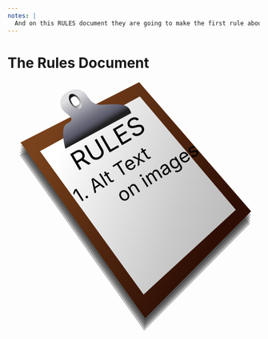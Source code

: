 ```yaml
---
notes: |
  And on this RULES document they are going to make the first rule about that mistake that they started to notice everyone make every so often. Let’s name this mistake so we can all have a concrete example to think about. Let’s say that it’s people forgetting to add alt text to images. Generally the developers on the team remember to include them, but sometimes the deadlines are a bit tight and the code reviews are a bit rushed so a few cases have fallen through the cracks. But now that we have this Rules document we double check that alt text is on each and every image as the new ones are getting added. That’s step one to fixing this particular codebase, no new images are going to be added without an alt text.
---
```


# The Rules Document

<svg xmlns="http://www.w3.org/2000/svg" fill="none" viewBox="0 0 399 399">
  <path fill="#000" d="M20.4 103.61 208.3 8.31 385.5 212.34 217.72 381.47 20.4 103.6Z" opacity=".25"/>
  <path fill="#000" d="m19.9 108.64 187.9-95.3L385 217.36 217.2 386.5 19.9 108.64Z" opacity=".25"/>
  <path fill="#000" d="m19.4 113.17 187.9-95.3L384.48 221.9 216.7 391.02 19.39 113.18Z" opacity=".25"/>
  <path fill="#000" d="m18.89 117.7 187.9-95.3 177.2 204.02L216.2 395.56 18.89 117.7Z" opacity=".25"/>
  <path fill="url(#a)" d="M20.4 98.07 208.3 2.77 385.5 206.8 217.72 375.93 20.4 98.07Z"/>
  <path fill="url(#b)" d="m51.25 111.84 158.07-86.59 152 179.21-145.98 133.88-164.09-226.5Z"/>
  <path
  fill="url(#c)"
  d="M91.53 107.8s-9.31-32.62 2.02-39.26c7.3-4.28 8.3-5.28 7.05-9.06-2.24-6.69-18.12-10.07-17.12-25.17 1-15.1 23.83-26.84 37.25-16.1 7.78 6.23 9.4 20.8 28.19 20.13 16.1-.57 37.25-3.02 43.29 6.04 6.04 9.06 2.02 8.05 2.02 8.05L91.53 107.8Zm10.72-85.67c-3.97.21-5.17 5.18-2.65 11.07 2.51 5.9 7.77 10.5 11.75 10.3 3.98-.23 5.17-5.19 2.66-11.09-2.51-5.88-7.78-10.49-11.76-10.28Z"/><path
  fill="url(#d)"
  d="M116.1 32.97c2.71 6.48.92 11.75-3.99 11.75s-11.08-5.27-13.78-11.75c-2.71-6.49-.92-11.74 4-11.74 4.91 0 11.08 5.25 13.78 11.74Zm-13-6.96c-4.53 2.39-4.04 4.24-.87 9.82 3.15 5.53 5.23 5.13 8.68 3.14 4.16-2.4 4.03-4.28.75-9.19-2.72-4.07-5.03-5.63-8.56-3.77Z"/>

  <text xml:space="preserve" fill="#000" font-family="Inter" font-size="40" letter-spacing="0em" style="white-space:pre" transform="rotate(-30.19 249.84 -114.15)">
    <tspan x="0" y="38.55">RULES</tspan>
  </text>
  <text xml:space="preserve" class="fragment" fill="#000" font-family="Inter" font-size="30" letter-spacing="0em" style="white-space:pre" transform="rotate(-32.3 342.16 -82.41)">
    <tspan x="0" y="28.91">1. Alt Text</tspan>
    <tspan x="0" y="64.91">
      on images</tspan>
  </text>
  <defs>
    <linearGradient id="a" x1="51.33" x2="323.82" y1="92.18" y2="255.94" gradientUnits="userSpaceOnUse"><stop stop-color="#79421C"/><stop offset="1" stop-color="#2E0E04"/></linearGradient>
    <linearGradient id="b" x1="72.13" x2="343.95" y1="132.98" y2="227.62" gradientUnits="userSpaceOnUse"><stop offset=".01" stop-color="#fff"/><stop offset=".22" stop-color="#EEE"/><stop offset=".73" stop-color="#CACACA"/><stop offset="1" stop-color="#BDBDBD"/></linearGradient>
    <linearGradient id="c" x1="141.89" x2="109.68" y1="76.08" y2="22.23" gradientUnits="userSpaceOnUse"><stop offset=".01" stop-color="#212121"/><stop offset=".05" stop-color="#333339"/><stop offset=".13" stop-color="#4F4F5C"/><stop offset=".17" stop-color="#59596A"/><stop offset=".34" stop-color="#70707F"/><stop offset=".7" stop-color="#ABABB3"/><stop offset="1" stop-color="#E0E0E2"/></linearGradient>
    <linearGradient id="d" x1="117.62" x2="98.92" y1="37.45" y2="29.4" gradientUnits="userSpaceOnUse"><stop offset=".01" stop-color="#DBDBDB"/><stop offset=".05" stop-color="#D0D0D0"/><stop offset=".4" stop-color="gray"/><stop offset=".68" stop-color="#464646"/><stop offset=".89" stop-color="#222"/><stop offset="1" stop-color="#141414"/></linearGradient>
  </defs>
</svg>
<!-- .element style="height: 550px" -->
